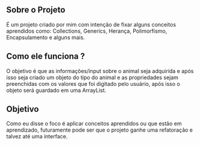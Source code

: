 ## Sobre o Projeto

É um projeto criado por mim com intenção de fixar alguns conceitos aprendidos como: Collections, Generics, Herança, Polimorfismo, Encapsulamento e alguns mais.

## Como ele funciona ?

O objetivo é que as informações/input sobre o animal seja adquirida e após isso seja criado um objeto do tipo do animal e as propriedades sejam
preenchidas com os valores que foi digitado pelo usuário, após isso o objeto será guardado em uma ArrayList.

## Objetivo

Como eu disse o foco é aplicar conceitos aprendidos ou que estão em aprendizado, futuramente pode ser que o projeto ganhe uma refatoração e talvez até uma interface.
